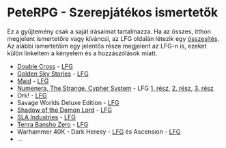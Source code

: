 # PeteRPG - Szerepjátékos ismertetők

Ez a gyűjtemény csak a saját írásaimat tartalmazza. Ha az összes, itthon megjelent ismertetőre vagy kíváncsi, az LFG oldalán létezik egy [összesítés](http://lfg.hu/75499/vegyes/szerepjatek-ismertetok-mega-gyujtemenye/). Az alábbi ismertetőim egy jelentős része megjelent az LFG-n is, ezeket külön linkeltem a kényelem és a hozzászólások miatt.

* [Double Cross](double_cross.md) - [LFG](http://lfg.hu/65682/ismerteto/double-cross-rpg-ismerteto/)
* [Golden Sky Stories](gss.md) - [LFG](http://lfg.hu/63026/ismerteto/golden-sky-stories-heart-warming-role-playing/)
* [Maid](maid.md) - [LFG](http://lfg.hu/65962/ismerteto/maid-rpg/)
* [Numenera, The Strange, Cypher System](cyp_num_ts.md) - LFG [1. rész](http://lfg.hu/76278/ismerteto/cypher-system-numenera-es-the-strange-ismerteto-13), [2. rész](http://lfg.hu/76519/ismerteto/cypher-system-numenera-es-the-strange-ismerteto-23-2/), [3. rész](http://lfg.hu/76518/hirek/cypher-system-numenera-es-the-strange-ismerteto-33/)
* Ork! - [LFG](http://lfg.hu/8684/ismerteto/ork-the-roleplaying-game/)
* Savage Worlds Deluxe Edition - [LFG](http://lfg.hu/47760/ismerteto/savage-worlds-deluxe-edition/)
* [Shadow of the Demon Lord](sotdl.md) - [LFG](http://lfg.hu/76188/ismerteto/shadow-of-the-demon-lord-ismerteto/)
* [SLA Industries](sla_ism.md) - [LFG](http://lfg.hu/1582/ismerteto/sla-industries-dave-allsop-szerepjateka/)
* [Tenra Bansho Zero](tbz.md]) - [LFG](http://lfg.hu/62953/ismerteto/tenra-bansho-zero-rpg-hyper-asian-technomagikus-fantasy-szerepjatek/)
* Warhammer 40K - Dark Heresy - [LFG](http://lfg.hu/15261/ismerteto/dark-heresy-warhammer-40000-roleplay-ismerteto-es-jatekteszt/) és Ascension - [LFG](http://lfg.hu/16303/ismerteto/wh40k-dark-heresy-ascension/)
* ...


